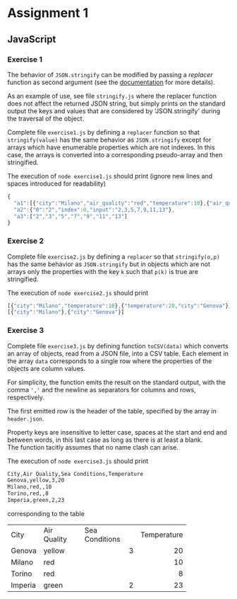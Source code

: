 # Assignment 1
## JavaScript  

### Exercise 1
The behavior of `JSON.stringify` can be modified by passing a *replacer* function as second argument
(see the <a href="https://developer.mozilla.org/en-US/docs/Web/JavaScript/Reference/Global_Objects/JSON/stringify">documentation</a> for more
details).

As an example of use, see file `stringify.js` where the replacer function does not affect the returned JSON string, but simply prints on the standard output the keys and values that are considered by 'JSON.stringify' during the traversal of the object. 

Complete file `exercise1.js` by defining a `replacer` function so that `stringify(value)` has the same behavior as `JSON.stringify`
except for arrays which have enumerable properties which are not indexes. In this case, the arrays is converted into a corresponding pseudo-array and then stringified.

The execution of `node exercise1.js` should print (ignore new lines and spaces introduced for readability)
```js
{
  "a1":[{"city":"Milano","air_quality":"red","temperature":10},{"air_quality":"yellow","temperature":20,"sea_conditions":3,"city":"Genova"}],
  "a2":{"0":"2","index":0,"input":"2,3,5,7,9,11,13"},
  "a3":["2","3","5","7","9","11","13"]
}
```

### Exercise 2
Complete file `exercise2.js` by defining a `replacer` so that `stringify(o,p)` has the same behavior as `JSON.stringify` but in objects which are not arrays only the properties with the key `k` such that `p(k)` is true are stringified. 

The execution of `node exercise2.js` should print
```js
[{"city":"Milano","temperature":10},{"temperature":20,"city":"Genova"}]
[{"city":"Milano"},{"city":"Genova"}]
```

### Exercise 3
Complete file `exercise3.js` by defining function `toCSV(data)` which converts an array of objects, read from a JSON file, into a CSV table. Each element
in the array `data` corresponds to a single row where the properties of the objects are column values.

For simplicity, the function emits the result on the standard output,
with the comma `','` and the newline as separators for columns and rows, respectively.

The first emitted row is the header of the table, specified by the array in `header.json`. 

Property keys are insensitive to letter case, spaces at the start and end and between words, in this last case as long as there is at least a blank.  
The function tacitly assumes that no name clash can arise. 

The execution of `node exercise3.js` should print
```bash
City,Air Quality,Sea Conditions,Temperature
Genova,yellow,3,20
Milano,red,,10
Torino,red,,8
Imperia,green,2,23
```
corresponding to the table
<table cellspacing="0" border="0">
	<colgroup width="70"></colgroup>
	<colgroup width="93"></colgroup>
	<colgroup width="127"></colgroup>
	<colgroup width="108"></colgroup>
	<tr>
		<td height="21" align="left">City</td>
		<td align="left">Air Quality</td>
		<td align="left">Sea Conditions</td>
		<td align="left">Temperature</td>
	</tr>
	<tr>
		<td height="21" align="left">Genova</td>
		<td align="left">yellow</td>
		<td align="right" sdval="3" sdnum="1033;">3</td>
		<td align="right" sdval="20" sdnum="1033;">20</td>
	</tr>
	<tr>
		<td height="21" align="left">Milano</td>
		<td align="left">red</td>
		<td align="left"><br></td>
		<td align="right" sdval="10" sdnum="1033;">10</td>
	</tr>
	<tr>
		<td height="21" align="left">Torino</td>
		<td align="left">red</td>
		<td align="left"><br></td>
		<td align="right" sdval="8" sdnum="1033;">8</td>
	</tr>
	<tr>
		<td height="21" align="left">Imperia</td>
		<td align="left">green</td>
		<td align="right" sdval="2" sdnum="1033;">2</td>
		<td align="right" sdval="23" sdnum="1033;">23</td>
	</tr>
</table>


